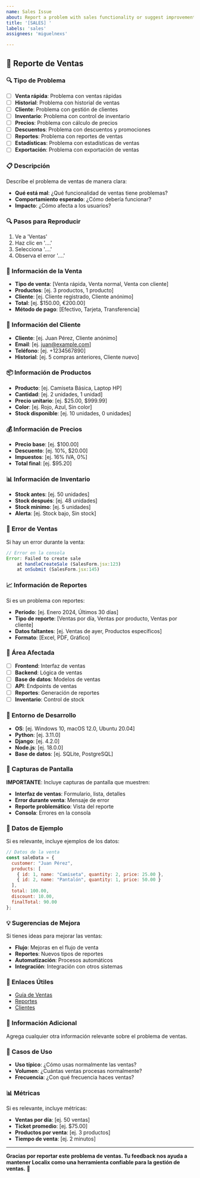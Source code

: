 ```yaml
---
name: Sales Issue
about: Report a problem with sales functionality or suggest improvements
title: '[SALES] '
labels: 'sales'
assignees: 'miguelnexs'

---
```


## 🛒 Reporte de Ventas

### 🔍 Tipo de Problema

- [ ] **Venta rápida**: Problema con ventas rápidas
- [ ] **Historial**: Problema con historial de ventas
- [ ] **Cliente**: Problema con gestión de clientes
- [ ] **Inventario**: Problema con control de inventario
- [ ] **Precios**: Problema con cálculo de precios
- [ ] **Descuentos**: Problema con descuentos y promociones
- [ ] **Reportes**: Problema con reportes de ventas
- [ ] **Estadísticas**: Problema con estadísticas de ventas
- [ ] **Exportación**: Problema con exportación de ventas

### 📋 Descripción

Describe el problema de ventas de manera clara:

- **Qué está mal**: ¿Qué funcionalidad de ventas tiene problemas?
- **Comportamiento esperado**: ¿Cómo debería funcionar?
- **Impacto**: ¿Cómo afecta a los usuarios?

### 🔍 Pasos para Reproducir

1. Ve a 'Ventas'
2. Haz clic en '....'
3. Selecciona '....'
4. Observa el error '....'

### 🛒 Información de la Venta

- **Tipo de venta**: [Venta rápida, Venta normal, Venta con cliente]
- **Productos**: [ej. 3 productos, 1 producto]
- **Cliente**: [ej. Cliente registrado, Cliente anónimo]
- **Total**: [ej. $150.00, €200.00]
- **Método de pago**: [Efectivo, Tarjeta, Transferencia]

### 👥 Información del Cliente

- **Cliente**: [ej. Juan Pérez, Cliente anónimo]
- **Email**: [ej. juan@example.com]
- **Teléfono**: [ej. +1234567890]
- **Historial**: [ej. 5 compras anteriores, Cliente nuevo]

### 📦 Información de Productos

- **Producto**: [ej. Camiseta Básica, Laptop HP]
- **Cantidad**: [ej. 2 unidades, 1 unidad]
- **Precio unitario**: [ej. $25.00, $999.99]
- **Color**: [ej. Rojo, Azul, Sin color]
- **Stock disponible**: [ej. 10 unidades, 0 unidades]

### 💰 Información de Precios

- **Precio base**: [ej. $100.00]
- **Descuento**: [ej. 10%, $20.00]
- **Impuestos**: [ej. 16% IVA, 0%]
- **Total final**: [ej. $95.20]

### 📊 Información de Inventario

- **Stock antes**: [ej. 50 unidades]
- **Stock después**: [ej. 48 unidades]
- **Stock mínimo**: [ej. 5 unidades]
- **Alerta**: [ej. Stock bajo, Sin stock]

### 🐛 Error de Ventas

Si hay un error durante la venta:

```javascript
// Error en la consola
Error: Failed to create sale
    at handleCreateSale (SalesForm.jsx:123)
    at onSubmit (SalesForm.jsx:145)
```

### 📈 Información de Reportes

Si es un problema con reportes:

- **Período**: [ej. Enero 2024, Últimos 30 días]
- **Tipo de reporte**: [Ventas por día, Ventas por producto, Ventas por cliente]
- **Datos faltantes**: [ej. Ventas de ayer, Productos específicos]
- **Formato**: [Excel, PDF, Gráfico]

### 🎯 Área Afectada

- [ ] **Frontend**: Interfaz de ventas
- [ ] **Backend**: Lógica de ventas
- [ ] **Base de datos**: Modelos de ventas
- [ ] **API**: Endpoints de ventas
- [ ] **Reportes**: Generación de reportes
- [ ] **Inventario**: Control de stock

### 🔧 Entorno de Desarrollo

- **OS**: [ej. Windows 10, macOS 12.0, Ubuntu 20.04]
- **Python**: [ej. 3.11.0]
- **Django**: [ej. 4.2.0]
- **Node.js**: [ej. 18.0.0]
- **Base de datos**: [ej. SQLite, PostgreSQL]

### 📸 Capturas de Pantalla

**IMPORTANTE**: Incluye capturas de pantalla que muestren:

- **Interfaz de ventas**: Formulario, lista, detalles
- **Error durante venta**: Mensaje de error
- **Reporte problemático**: Vista del reporte
- **Consola**: Errores en la consola

### 📝 Datos de Ejemplo

Si es relevante, incluye ejemplos de los datos:

```javascript
// Datos de la venta
const saleData = {
  customer: "Juan Pérez",
  products: [
    { id: 1, name: "Camiseta", quantity: 2, price: 25.00 },
    { id: 2, name: "Pantalón", quantity: 1, price: 50.00 }
  ],
  total: 100.00,
  discount: 10.00,
  finalTotal: 90.00
};
```

### 💡 Sugerencias de Mejora

Si tienes ideas para mejorar las ventas:

- **Flujo**: Mejoras en el flujo de venta
- **Reportes**: Nuevos tipos de reportes
- **Automatización**: Procesos automáticos
- **Integración**: Integración con otros sistemas

### 🔗 Enlaces Útiles

- [Guía de Ventas](https://github.com/miguelnexs/localix/wiki/sales)
- [Reportes](https://github.com/miguelnexs/localix/wiki/reports)
- [Clientes](https://github.com/miguelnexs/localix/wiki/customers)

### 📝 Información Adicional

Agrega cualquier otra información relevante sobre el problema de ventas.

### 🎯 Casos de Uso

- **Uso típico**: ¿Cómo usas normalmente las ventas?
- **Volumen**: ¿Cuántas ventas procesas normalmente?
- **Frecuencia**: ¿Con qué frecuencia haces ventas?

### 📊 Métricas

Si es relevante, incluye métricas:

- **Ventas por día**: [ej. 50 ventas]
- **Ticket promedio**: [ej. $75.00]
- **Productos por venta**: [ej. 3 productos]
- **Tiempo de venta**: [ej. 2 minutos]

---

**Gracias por reportar este problema de ventas. Tu feedback nos ayuda a mantener Localix como una herramienta confiable para la gestión de ventas.** 🛒
